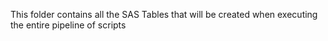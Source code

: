 This folder contains all the SAS Tables that will be created when executing the entire pipeline of scripts
